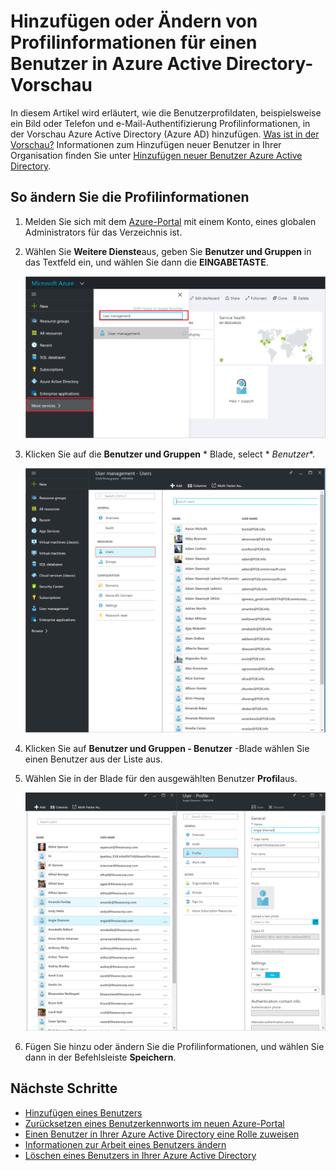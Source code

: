 <properties
    pageTitle="Hinzufügen oder Ändern von Profilinformationen für einen Benutzer in der Vorschau Azure Active Directory | Microsoft Azure"
    description="Erläutert, wie Sie das Benutzerprofil, einschließlich Profilbild, in Azure Active Directory hinzufügen."
    services="active-directory"
    documentationCenter=""
    authors="curtand"
    manager="femila"
    editor=""/>

<tags
    ms.service="active-directory"
    ms.workload="identity"
    ms.tgt_pltfrm="na"
    ms.devlang="na"
    ms.topic="article"
    ms.date="09/12/2016"
    ms.author="curtand"/>

# <a name="add-or-change-profile-information-for-a-user-in-azure-active-directory-preview"></a>Hinzufügen oder Ändern von Profilinformationen für einen Benutzer in Azure Active Directory-Vorschau

In diesem Artikel wird erläutert, wie die Benutzerprofildaten, beispielsweise ein Bild oder Telefon und e-Mail-Authentifizierung Profilinformationen, in der Vorschau Azure Active Directory (Azure AD) hinzufügen. [Was ist in der Vorschau?](active-directory-preview-explainer.md) Informationen zum Hinzufügen neuer Benutzer in Ihrer Organisation finden Sie unter [Hinzufügen neuer Benutzer Azure Active Directory](active-directory-users-create-azure-portal.md).

## <a name="how-to-change-profile-information"></a>So ändern Sie die Profilinformationen

1.  Melden Sie sich mit dem [Azure-Portal](https://portal.azure.com) mit einem Konto, eines globalen Administrators für das Verzeichnis ist.

2.  Wählen Sie **Weitere Dienste**aus, geben Sie **Benutzer und Gruppen** in das Textfeld ein, und wählen Sie dann die **EINGABETASTE**.

    ![Öffnende Benutzermanagement](./media/active-directory-users-profile-azure-portal/create-users-user-management.png)

3.  Klicken Sie auf die **Benutzer und Gruppen** * Blade, select * *Benutzer**.

    ![Öffnen das Blade Benutzer](./media/active-directory-users-profile-azure-portal/create-users-open-users-blade.png)

4. Klicken Sie auf **Benutzer und Gruppen - Benutzer** -Blade wählen Sie einen Benutzer aus der Liste aus.

5. Wählen Sie in der Blade für den ausgewählten Benutzer **Profil**aus.

    ![Informationen zur Arbeit öffnen](./media/active-directory-users-profile-azure-portal/active-directory-create-users-profile.png)

6. Fügen Sie hinzu oder ändern Sie die Profilinformationen, und wählen Sie dann in der Befehlsleiste **Speichern**.

## <a name="whats-next"></a>Nächste Schritte

- [Hinzufügen eines Benutzers](active-directory-users-create-azure-portal.md)
- [Zurücksetzen eines Benutzerkennworts im neuen Azure-Portal](active-directory-users-reset-password-azure-portal.md)
- [Einen Benutzer in Ihrer Azure Active Directory eine Rolle zuweisen](active-directory-users-assign-role-azure-portal.md)
- [Informationen zur Arbeit eines Benutzers ändern](active-directory-users-work-info-azure-portal.md)
- [Löschen eines Benutzers in Ihrer Azure Active Directory](active-directory-users-delete-user-azure-portal.md)
